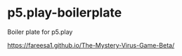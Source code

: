 # p5.play-boilerplate
Boiler plate for p5.play

https://fareesa1.github.io/The-Mystery-Virus-Game-Beta/
